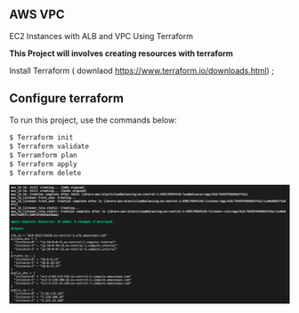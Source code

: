 ## AWS VPC
EC2 Instances with ALB and VPC Using Terraform

**This Project will involves creating resources with terraform**

Install Terraform ( downlaod https://www.terraform.io/downloads.html) ;

## Configure terraform
To run this project, use the commands below:
```
$ Terraform init 
$ Terraform validate
$ Terramform plan
$ Terraform apply
$ Terraform delete 
```

![This is an image](https://github.com/franktastik/awsfile/blob/main/Screenshot%202022-02-09%20at%2022.39.59.png?raw=true)

